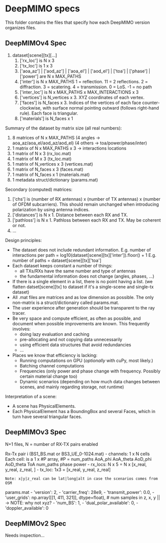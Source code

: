 # DeepMIMO specs
This folder contains the files that specify how each DeepMIMO version organizes files.

## DeepMIMOv4 Spec

1. dataset[scene][tx][...]
    1. ['rx_loc'] is N x 3
    2. ['tx_loc'] is 1 x 3
    3. ['aoa_az'] | ['aod_az'] | ['aoa_el'] | ['aod_el'] | ['toa'] | ['phase'] | ['power'] are N x MAX_PATHS
    4. ['inter'] is N x MAX_PATHS
        1 = reflection. 11 = 2 reflections. 2 = diffraction. 3 = scatering. 4 = transmission. 0 = LoS. -1 = no path
    5. ['inter_loc'] is N x MAX_PATHS x MAX_INTERACTIONS x 3
    6. ['vertices'] is N_vertices x 3. XYZ coordinates of each vertex.
    7. ['faces'] is N_faces x 3. Indices of the vertices of each face counter-clockwise, with surface normal pointing outward (follows right-hand rule). Each face is triangular.
    8. ['materials'] is N_faces x 1

Summary of the dataset by matrix size (all real numbers):
  1. 8 matrices of N x MAX_PATHS
      (4 angles → aoa_az/aoa_el/aod_az/aod_el)
      (4 others → toa/power/phase/inter)
  2. 1 matrix of N x MAX_PATHS x 3 → interactions locations
  3. 1 matrix of N x 3 (rx_loc.mat)
  4. 1 matrix of M x 3 (tx_loc.mat)
  5. 1 matrix of N_vertices x 3 (vertices.mat)
  6. 1 matrix of N_faces x 3 (faces.mat)
  7. 1 matrix of N_faces x 1 (materials.mat)
  8. 1 metadata struct/dictionary (params.mat)

Secondary (computed) matrices:
  1. ['chs'] is (number of RX antennas) x (number of TX antennas) x (number of OFDM subcarriers). This should remain unchanged when introducing polarization by using antenna indices. 
  2. ['distances'] is N x 1. Distance between each RX and TX.
  3. ['pathloss'] is N x 1. Pathloss between each RX and TX. May be coherent or not.
  4. ...

Design principles:
- The dataset does not include redundant information.
E.g. number of interactions per path = log10(dataset[scene][tx]['inter']).floor() + 1
E.g. number of paths = dataset[scene][tx]['toa']
- Each dataset keeps constant a number of things: 
    - all TXs/RXs have the same number and type of antennas
    - the fundamental information does not change (angles, phases, ...)
- If there is a single element in a list, there is no point having a list.
  (we flatten datset[scene][tx] to dataset if it's a single-scene and single-tx dataset)
- All .mat files are matrices and as low dimension as possible. The only non-matrix
  is a struct/dictionairy called params.mat.
- The user experience after generation should be transparent to the ray tracer. 
- Be very space and compute efficient, as often as possible, and document when
  possible improvements are known. This frequently involves:
    - doing lazy evaluation and caching
    - pre-allocating and not copying data unnecessarily
    - using efficient data structures that avoid redundancies
    - ...
- Places we know that efficiency is lacking:
    - Running computations on GPU (*optionally* with cuPy, most likely.)
    - Batching channel computations
    - Frequencies (only power and phase change with frequency. Possibly certain 
    material change too)
    - Dynamic scenarios (depending on how much data changes between scenes, and 
      mainly regarding storage, not runtime)

Interpretation of a scene:
- A scene has PhysicalElements.
- Each PhysicalElement has a BoundingBox and several Faces, which in turn have several triangular faces. 

## DeepMIMOv3 Spec



N+1 files, N = number of RX-TX pairs enabled

Rx-Tx pair i (BS1_BS.mat or BS3_UE_0-1024.mat)
    - channels: 1 x N cells
      Each cell: is a 1 x #P array, #P = num_paths
        AoA_phi
        AoA_theta
        AoD_phi
        AoD_theta
        ToA
        num_paths
        phase
        power 
    - rx_locs: N x 5 = N x [x_real, y_real, z_real, ]
    - tx_loc: 1x3 = [x_real, y_real, z_real]

    Note: x|y|z_real can be lat|long|alt in case the scenarios comes from OSM

params.mat
    - 'version': 2,
    - 'carrier_freq': 28e9,
    - 'transmit_power': 0.0, 
    - 'user_grids': np.array([[1, 411, 321]], dtype=float), # num samples in z, x, y    || -> NOTE: why not xyz?
    - 'num_BS': 1,
    - 'dual_polar_available': 0,
    - 'doppler_available': 0

## DeepMIMOv2 Spec

Needs inspection... 
